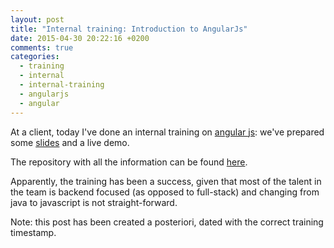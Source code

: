 ```yaml
---
layout: post
title: "Internal training: Introduction to AngularJs"
date: 2015-04-30 20:22:16 +0200
comments: true
categories: 
  - training
  - internal
  - internal-training
  - angularjs
  - angular
---
```


At a client, today I've done an internal training on [angular js][angular]: we've prepared some [slides][slides] and a live demo.

The repository with all the information can be found [here][repo].

Apparently, the training has been a success, given that most of the talent in the team is backend focused (as opposed to full-stack) and changing from java to javascript is not straight-forward.

Note: this post has been created a posteriori, dated with the correct training timestamp.

[angular]: https://angularjs.org/
[repo]: https://github.com/alvarogarcia7/demo-frontend-angularjs
[slides]: https://github.com/alvarogarcia7/demo-frontend-angularjs/tree/master/slides
